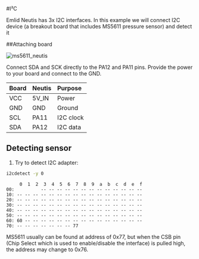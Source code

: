 #I²C

Emlid Neutis has 3x I2C interfaces. In this example we will connect I2C device (a breakout board that includes MS5611 pressure sensor) and detect it

##Attaching board

![ms5611_neutis](../../img/examples/neutis_ms5611.png)</a>

Connect SDA and SCK directly to the PA12 and PA11 pins.
Provide the power to your board and connect to the GND.

|Board|Neutis|Purpose|
|:-|:-|:-|
| VCC | 5V_IN | Power|
| GND | GND | Ground|
| SCL | PA11 | I2C clock|
| SDA | PA12 | I2C data|

## Detecting sensor

1) Try to detect I2C adapter: 

```bash
i2cdetect -y 0
``` 

```
     0  1  2  3  4  5  6  7  8  9  a  b  c  d  e  f
00:          -- -- -- -- -- -- -- -- -- -- -- -- -- 
10: -- -- -- -- -- -- -- -- -- -- -- -- -- -- -- -- 
20: -- -- -- -- -- -- -- -- -- -- -- -- -- -- -- -- 
30: -- -- -- -- -- -- -- -- -- -- -- -- -- -- -- -- 
40: -- -- -- -- -- -- -- -- -- -- -- -- -- -- -- -- 
50: -- -- -- -- -- -- -- -- -- -- -- -- -- -- -- -- 
60: 60 -- -- -- -- -- -- -- -- -- -- -- -- -- -- -- 
70: -- -- -- -- -- -- -- 77                         
```

MS5611 usually can be found at address of 0x77, but when the CSB pin (Chip Select which is used
to enable/disable the interface) is pulled high, the address may change to 0x76.
